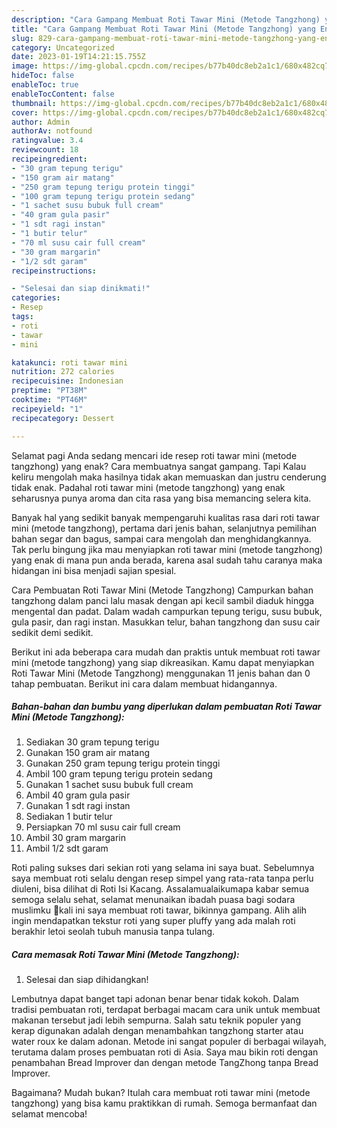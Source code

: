 ```yaml
---
description: "Cara Gampang Membuat Roti Tawar Mini (Metode Tangzhong) yang Enak Banget, Buat Buka Puasa Bikin Ngiler"
title: "Cara Gampang Membuat Roti Tawar Mini (Metode Tangzhong) yang Enak Banget, Buat Buka Puasa Bikin Ngiler"
slug: 829-cara-gampang-membuat-roti-tawar-mini-metode-tangzhong-yang-enak-banget-buat-buka-puasa-bikin-ngiler
category: Uncategorized
date: 2023-01-19T14:21:15.755Z
image: https://img-global.cpcdn.com/recipes/b77b40dc8eb2a1c1/680x482cq70/roti-tawar-mini-metode-tangzhong-foto-resep-utama.jpg
hideToc: false
enableToc: true
enableTocContent: false
thumbnail: https://img-global.cpcdn.com/recipes/b77b40dc8eb2a1c1/680x482cq70/roti-tawar-mini-metode-tangzhong-foto-resep-utama.jpg
cover: https://img-global.cpcdn.com/recipes/b77b40dc8eb2a1c1/680x482cq70/roti-tawar-mini-metode-tangzhong-foto-resep-utama.jpg
author: Admin
authorAv: notfound
ratingvalue: 3.4
reviewcount: 18
recipeingredient:
- "30 gram tepung terigu"
- "150 gram air matang"
- "250 gram tepung terigu protein tinggi"
- "100 gram tepung terigu protein sedang"
- "1 sachet susu bubuk full cream"
- "40 gram gula pasir"
- "1 sdt ragi instan"
- "1 butir telur"
- "70 ml susu cair full cream"
- "30 gram margarin"
- "1/2 sdt garam"
recipeinstructions:

- "Selesai dan siap dinikmati!"
categories:
- Resep
tags:
- roti
- tawar
- mini

katakunci: roti tawar mini 
nutrition: 272 calories
recipecuisine: Indonesian
preptime: "PT38M"
cooktime: "PT46M"
recipeyield: "1"
recipecategory: Dessert

---
```



Selamat pagi Anda sedang mencari ide resep roti tawar mini (metode tangzhong) yang enak? Cara membuatnya sangat gampang. Tapi Kalau keliru mengolah maka hasilnya tidak akan memuaskan dan justru cenderung tidak enak. Padahal roti tawar mini (metode tangzhong) yang enak seharusnya punya aroma dan cita rasa yang bisa memancing selera kita.


Banyak hal yang sedikit banyak mempengaruhi kualitas rasa dari roti tawar mini (metode tangzhong), pertama dari jenis bahan, selanjutnya pemilihan bahan segar dan bagus, sampai cara mengolah dan menghidangkannya. Tak perlu bingung jika mau menyiapkan roti tawar mini (metode tangzhong) yang enak di mana pun anda berada, karena asal sudah tahu caranya maka hidangan ini bisa menjadi sajian spesial.

Cara Pembuatan Roti Tawar Mini (Metode Tangzhong) Campurkan bahan tangzhong dalam panci lalu masak dengan api kecil sambil diaduk hingga mengental dan padat. Dalam wadah campurkan tepung terigu, susu bubuk, gula pasir, dan ragi instan. Masukkan telur, bahan tangzhong dan susu cair sedikit demi sedikit.


Berikut ini ada beberapa cara mudah dan praktis untuk membuat roti tawar mini (metode tangzhong) yang siap dikreasikan. Kamu dapat menyiapkan Roti Tawar Mini (Metode Tangzhong) menggunakan 11 jenis bahan dan 0 tahap pembuatan. Berikut ini cara dalam membuat hidangannya.

<!--inarticleads1-->

##### Bahan-bahan dan bumbu yang diperlukan dalam pembuatan Roti Tawar Mini (Metode Tangzhong):

1. Sediakan 30 gram tepung terigu
1. Gunakan 150 gram air matang
1. Gunakan 250 gram tepung terigu protein tinggi
1. Ambil 100 gram tepung terigu protein sedang
1. Gunakan 1 sachet susu bubuk full cream
1. Ambil 40 gram gula pasir
1. Gunakan 1 sdt ragi instan
1. Sediakan 1 butir telur
1. Persiapkan 70 ml susu cair full cream
1. Ambil 30 gram margarin
1. Ambil 1/2 sdt garam


Roti paling sukses dari sekian roti yang selama ini saya buat. Sebelumnya saya membuat roti selalu dengan resep simpel yang rata-rata tanpa perlu diuleni, bisa dilihat di Roti Isi Kacang. Assalamualaikumapa kabar semua semoga selalu sehat, selamat menunaikan ibadah puasa bagi sodara muslimku 🙏kali ini saya membuat roti tawar, bikinnya gampang. Alih alih ingin mendapatkan tekstur roti yang super pluffy yang ada malah roti berakhir letoi seolah tubuh manusia tanpa tulang. 

<!--inarticleads2-->

##### Cara memasak Roti Tawar Mini (Metode Tangzhong):


1. Selesai dan siap dihidangkan!

Lembutnya dapat banget tapi adonan benar benar tidak kokoh. Dalam tradisi pembuatan roti, terdapat berbagai macam cara unik untuk membuat makanan tersebut jadi lebih sempurna. Salah satu teknik populer yang kerap digunakan adalah dengan menambahkan tangzhong starter atau water roux ke dalam adonan. Metode ini sangat populer di berbagai wilayah, terutama dalam proses pembuatan roti di Asia. Saya mau bikin roti dengan penambahan Bread Improver dan dengan metode TangZhong tanpa Bread Improver. 

Bagaimana? Mudah bukan? Itulah cara membuat roti tawar mini (metode tangzhong) yang bisa kamu praktikkan di rumah. Semoga bermanfaat dan selamat mencoba!
